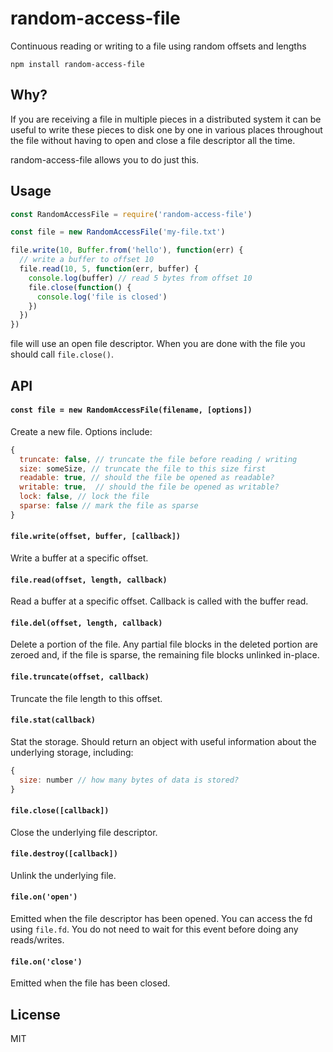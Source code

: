 # random-access-file

Continuous reading or writing to a file using random offsets and lengths

```
npm install random-access-file
```

## Why?

If you are receiving a file in multiple pieces in a distributed system it can be useful to write these pieces to disk one by one in various places throughout the file without having to open and close a file descriptor all the time.

random-access-file allows you to do just this.

## Usage

``` js
const RandomAccessFile = require('random-access-file')

const file = new RandomAccessFile('my-file.txt')

file.write(10, Buffer.from('hello'), function(err) {
  // write a buffer to offset 10
  file.read(10, 5, function(err, buffer) {
    console.log(buffer) // read 5 bytes from offset 10
    file.close(function() {
      console.log('file is closed')
    })
  })
})
```

file will use an open file descriptor. When you are done with the file you should call `file.close()`.

## API

#### `const file = new RandomAccessFile(filename, [options])`

Create a new file. Options include:

``` js
{
  truncate: false, // truncate the file before reading / writing
  size: someSize, // truncate the file to this size first
  readable: true, // should the file be opened as readable?
  writable: true,  // should the file be opened as writable?
  lock: false, // lock the file
  sparse: false // mark the file as sparse
}
```

#### `file.write(offset, buffer, [callback])`

Write a buffer at a specific offset.

#### `file.read(offset, length, callback)`

Read a buffer at a specific offset. Callback is called with the buffer read.

#### `file.del(offset, length, callback)`

Delete a portion of the file. Any partial file blocks in the deleted portion are zeroed and, if the file is sparse, the remaining file blocks unlinked in-place.

#### `file.truncate(offset, callback)`

Truncate the file length to this offset.

#### `file.stat(callback)`

Stat the storage. Should return an object with useful information about the underlying storage, including:

```js
{
  size: number // how many bytes of data is stored?
}
```

#### `file.close([callback])`

Close the underlying file descriptor.

#### `file.destroy([callback])`

Unlink the underlying file.

#### `file.on('open')`

Emitted when the file descriptor has been opened. You can access the fd using `file.fd`.
You do not need to wait for this event before doing any reads/writes.

#### `file.on('close')`

Emitted when the file has been closed.

## License

MIT
